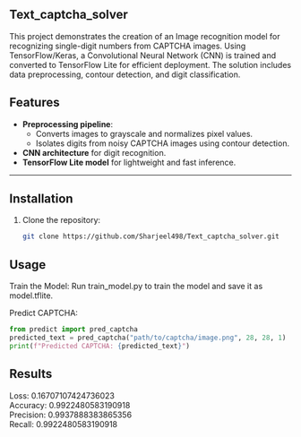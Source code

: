 ## Text_captcha_solver
This project demonstrates the creation of an Image recognition model for recognizing single-digit numbers from CAPTCHA images. Using TensorFlow/Keras, a Convolutional Neural Network (CNN) is trained and converted to TensorFlow Lite for efficient deployment. The solution includes data preprocessing, contour detection, and digit classification.

## Features
- **Preprocessing pipeline**:
  - Converts images to grayscale and normalizes pixel values.
  - Isolates digits from noisy CAPTCHA images using contour detection.
- **CNN architecture** for digit recognition.
- **TensorFlow Lite model** for lightweight and fast inference.

---

## Installation

1. Clone the repository:
   ```bash
   git clone https://github.com/Sharjeel498/Text_captcha_solver.git

## Usage

  Train the Model:
  Run train_model.py to train the model and save it as model.tflite.
  
  Predict CAPTCHA:

  ```python
  from predict import pred_captcha
  predicted_text = pred_captcha("path/to/captcha/image.png", 28, 28, 1)
  print(f"Predicted CAPTCHA: {predicted_text}")
  ```
## Results
Loss: 0.16707107424736023 <br>
Accuracy: 0.9922480583190918 <br>
Precision: 0.9937888383865356 <br>
Recall: 0.9922480583190918 <br>
